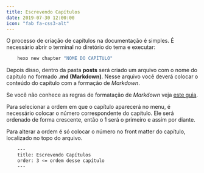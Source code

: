 ```yaml
---
title: Escrevendo Capítulos
date: 2019-07-30 12:00:00
icon: "fab fa-css3-alt"
---
```


O processo de criação de capítulos na documentação é simples. É necessário abrir o terminal no diretório do tema e executar:

```bash
    hexo new chapter "NOME DO CAPÍTULO"
```
Depois disso, dentro da pasta **posts** será criado um arquivo com o nome do capítulo no formado **.md (Markdown)**. Nesse arquivo você deverá colocar o conteúdo do capítulo com a formação de _Markdown_.

Se você não conhece as regras de formatação de _Markdown_ veja [este guia](https://www.markdownguide.org/).

Para selecionar a ordem em que o capítulo aparecerá no menu, é necessário colocar o número correspondente do capítulo. Ele será ordenado de forma crescente, então o 1 será o primeiro e assim por diante.  

Para alterar a ordem é só colocar o número no front matter do capítulo, localizado no topo do arquivo.
```bash
    ---
    title: Escrevendo Capítulos
    order: 3 <= ordem desse capítulo
    ---
```
